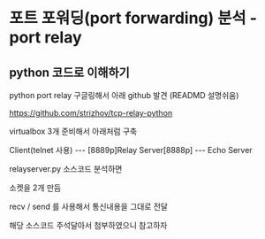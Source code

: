 # 포트 포워딩(port forwarding) 분석 - port relay

## python 코드로 이해하기

python port relay 구글링해서 아래 github 발견 (READMD 설명쉬움)

https://github.com/strizhov/tcp-relay-python

virtualbox 3개 준비해서 아래처럼 구축

Client(telnet 사용) --- [8889p]Relay Server[8888p] --- Echo Server



relayserver.py 소스코드 분석하면

소켓을 2개 만듬

recv / send 를 사용해서 통신내용을 그대로 전달

해당 소스코드 주석달아서 첨부하였으니 참고하자

